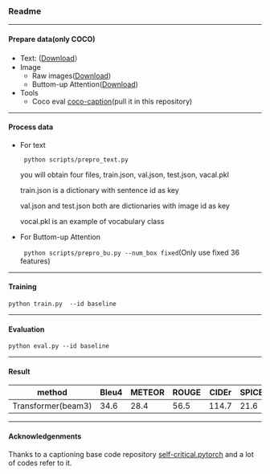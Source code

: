 ### Readme

---

#### Prepare data(only COCO)

* Text: ([Download](https://cs.stanford.edu/people/karpathy/deepimagesent/)） 
* Image
    * Raw images([Download](https://cocodataset.org/#download))
    * Buttom-up Attention([Download](https://github.com/peteanderson80/bottom-up-attention))
* Tools
    * Coco eval [coco-caption](https://github.com/tylin/coco-caption)(pull it in this repository)

---

#### Process data

* For text

  ``` python scripts/prepro_text.py```

  you will obtain four files, train.json, val.json, test.json, vacal.pkl

  train.json is a dictionary with sentence id as key

  val.json and test.json both are dictionaries with image id as key

  vocal.pkl is an example of vocabulary class 

* For Buttom-up Attention

   ``` python scripts/prepro_bu.py --num_box fixed```(Only use fixed 36 features)

---

#### Training

``` python train.py  --id baseline ```

---

#### Evaluation

``` python eval.py --id baseline ```

---

#### Result

| method             | Bleu4 | METEOR | ROUGE | CIDEr | SPICE |
| ------------------ | ----- | ------ | ----- | ----- | ----- |
| Transformer(beam3) | 34.6  | 28.4   | 56.5  | 114.7 | 21.6  |

---

#### Acknowledgenments

Thanks to a captioning base code repository [self-critical.pytorch](https://github.com/ruotianluo/self-critical.pytorch) and a lot of codes refer to it.  

